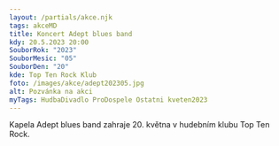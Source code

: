 ```yaml
---
layout: /partials/akce.njk
tags: akceMD
title: Koncert Adept blues band
kdy: 20.5.2023 20:00
SouborRok: "2023"
SouborMesic: "05"
SouborDen: "20"
kde: Top Ten Rock Klub
foto: /images/akce/adept202305.jpg
alt: Pozvánka na akci
myTags: HudbaDivadlo ProDospele Ostatni kveten2023
---
```

<!--StartFragment-->

Kapela Adept blues band zahraje 20. května v hudebním klubu Top Ten Rock.

<!--EndFragment-->